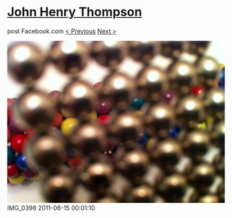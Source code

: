 # [John Henry Thompson](../README.md)
post Facebook.com
[< Previous](2011-06-15-6.md) [Next >](2011-06-15-8.md)

[![](../media/2011-06-15/Magnetic-Balls-IMG_0398.jpg)](../README.md)
IMG_0398
2011-06-15 00:01:10